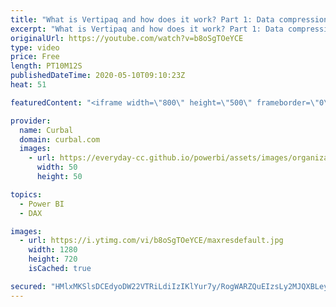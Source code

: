 ```yaml
---
title: "What is Vertipaq and how does it work? Part 1: Data compression"
excerpt: "What is Vertipaq and how does it work? Part 1: Data compression Vertipaq is the database and engine that runs on top of Power BI and PowerPivot.   When we import data in Power BI, the Vertipaq database will try with a series of algorithms, to compress the data as much as possible and the best way possible"
originalUrl: https://youtube.com/watch?v=b8oSgTOeYCE
type: video
price: Free
length: PT10M12S
publishedDateTime: 2020-05-10T09:10:23Z
heat: 51

featuredContent: "<iframe width=\"800\" height=\"500\" frameborder=\"0\" src=\"https://www.youtube.com/embed/b8oSgTOeYCE\" allow=\"accelerometer; autoplay; encrypted-media; gyroscope; picture-in-picture\" allowfullscreen></iframe>"

provider:
  name: Curbal
  domain: curbal.com
  images:
    - url: https://everyday-cc.github.io/powerbi/assets/images/organizations/curbal.com-50x50.jpg
      width: 50
      height: 50

topics:
  - Power BI
  - DAX

images:
  - url: https://i.ytimg.com/vi/b8oSgTOeYCE/maxresdefault.jpg
    width: 1280
    height: 720
    isCached: true

secured: "HMlxMKSlsDCEdyoDW22VTRiLdiIzIKlYur7y/RogWARZQuEIzsLy2MJQXBLeyEsWFtmGMC/QupwHz1LPHmCFL2skHI1nsADOnhtxRXJie4SmgkOamhRbJBHEFLlF4yiAjkNm01iHlMvi/NZLcIweAHWFbnFUwM5FWhsZbVq4Uj9My6dtIjEBhoDrjCd5lDGbcVjJbe7V15UJc2uxwq8WGVRytcGQtZ7pxqJZq9hAEkp67PYN+EF9vbal0UUB18IWZ9jnmACJFoJrATNMcrvA5CgwJtx9DdearuhjOxyY8GMbYNrEz0XO5Nz07z0Erj49UYi3Z7gH09/yy2N5I8OjOxLUcsXb9JPEZHri8az1EF8m9h1S8wNDQNZuUMoyZqI8rI2KFGB66lmHUVB5zIVQB1i+6EsmgvNqYIjeglCYUec=;TJsCGhFI+Ks/HBlJ5xNMVQ=="
---
```


